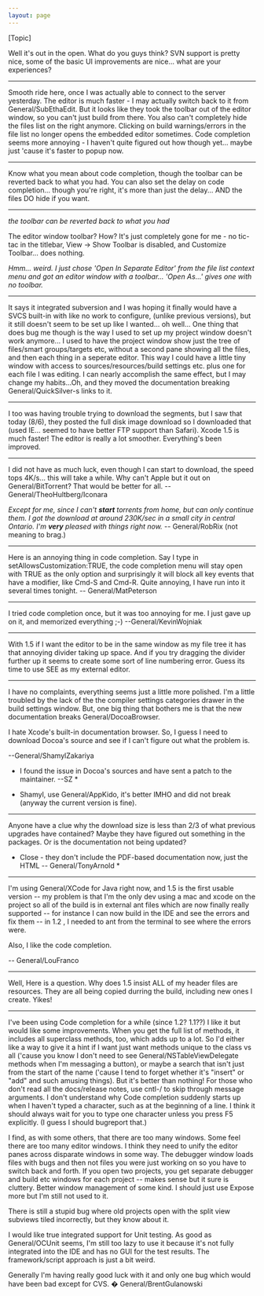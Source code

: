 ```yaml
---
layout: page
---
```




[Topic]

Well it's out in the open.  What do you guys think?  SVN support is pretty nice, some of the basic UI improvements are nice... what are your experiences?

----

Smooth ride here, once I was actually able to connect to the server yesterday. The editor is much faster - I may actually switch back to it from General/SubEthaEdit. But it looks like they took the toolbar out of the editor window, so you can't just build from there. You also can't completely hide the files list on the right anymore. Clicking on build warnings/errors in the file list no longer opens the embedded editor sometimes. Code completion seems more annoying - I haven't quite figured out how though yet... maybe just 'cause it's faster to popup now.

----
Know what you mean about code completion, though the toolbar can be reverted back to what you had.  You can also set the delay on code completion... though you're right, it's more than just the delay... AND the files DO hide if you want.

----

*the toolbar can be reverted back to what you had*

The editor window toolbar? How? It's just completely gone for me - no tic-tac in the titlebar, View -> Show Toolbar is disabled, and Customize Toolbar... does nothing.

*Hmm... weird. I just chose 'Open In Separate Editor' from the file list context menu and got an editor window with a toolbar... 'Open As...' gives one with no toolbar.*

----

It says it integrated subversion and I was hoping it finally would have a SVCS built-in with like no work to configure, (unlike previous versions), but it still doesn't seem to be set up like I wanted... oh well... One thing that does bug me though is the way I used to set up my project window doesn't work anymore... I used to have the project window show just the tree of files/smart groups/targets etc, without a second pane showing all the files, and then each thing in a seperate editor.  This way I could  have a little tiny window with access to sources/resources/build settings etc. plus one for each file I was editing.  I can nearly accomplish the same effect, but I may change my habits...Oh, and they moved the documentation breaking General/QuickSilver-s links to it.

----

I too was having trouble trying to download the segments, but I saw that today (8/6), they posted the full disk image download so I downloaded that (used IE... seemed to have better FTP support than Safari). Xcode 1.5 is much faster! The editor is really a lot smoother. Everything's been improved.

----

I did not have as much luck, even though I can start to download, the speed tops 4K/s... this will take a while. Why can't Apple but it out on General/BitTorrent? That would be better for all. --General/TheoHultberg/Iconara

*Except for me, since I can't **start** torrents from home, but can only continue them. I got the download at around 230K/sec in a small city in central Ontario. I'm **very** pleased with things right now.* -- General/RobRix (not meaning to brag.)

----

Here is an annoying thing in code completion. Say I type in setAllowsCustomization:TRUE, the code completion menu will stay open with TRUE as the only option and surprisingly it will block all key events that have a modifier, like Cmd-S and Cmd-R. Quite annoying, I have run into it several times tonight. -- General/MatPeterson

----

I tried code completion once, but it was too annoying for me. I just gave up on it, and memorized everything ;-) --General/KevinWojniak

----

With 1.5 if I want the editor to be in the same window as my file tree it has that annoying divider taking up space.  And if you try dragging the divider further up it seems to create some sort of line numbering error.  Guess its time to use SEE as my external editor.

----

I have no complaints, everything seems just a little more polished. I'm a little troubled by the lack of the the compiler settings categories drawer in the build settings window. But, one big thing that bothers me is that the new documentation breaks General/DocoaBrowser. 

I hate Xcode's built-in documentation browser. So, I guess I need to download Docoa's source and see if I can't figure out what the problem is.

--General/ShamylZakariya

* I found the issue in Docoa's sources and have sent a patch to the maintainer. --SZ *

 - Shamyl, use General/AppKido, it's better IMHO and did not break (anyway the current version is fine).

----

Anyone have a clue why the download size is less than 2/3 of what previous upgrades have contained? Maybe they have figured out something
in the packages. Or is the documentation not being updated?

* Close - they don't include the PDF-based documentation now, just the HTML -- General/TonyArnold *


----

I'm using General/XCode for Java right now, and 1.5 is the first usable version -- my problem is that I'm the only dev using a mac and xcode on the project so all of the build is in external ant files which are now finally really supported -- for instance I can now build in the IDE and see the errors and fix them -- in 1.2 , I needed to ant from the terminal to see where the errors were.

Also, I like the code completion.

-- General/LouFranco

----

Well, Here is a question. Why does 1.5 insist ALL of my header files are resources. They are all being copied durring the build, including new ones I create. Yikes!

----

I've been using Code completion for a while (since 1.2? 1.1??) I like it but would like some improvements. When you get the full list of methods, it includes all superclass methods, too, which adds up to a lot. So I'd either like a way to give it a hint if I want just want methods unique to the class vs all ('cause you know I don't need to see General/NSTableViewDelegate methods when I'm messaging a button), or maybe a search that isn't just from the start of the name ('cause I tend to forget whether it's "insert" or "add" and such amusing things). But it's better than nothing! For those who don't read all the docs/release notes, use cntl-/ to skip through message arguments. I don't understand why Code completion suddenly starts up when I haven't typed a character, such as at the beginning of a line. I think it should always wait for you to type one character unless you press F5 explicitly. (I guess I should bugreport that.)

I find, as with some others, that there are too many windows. Some feel there are too many editor windows. I think they need to unify the editor panes across disparate windows in some way. The debugger window loads files with bugs and then not files you were just working on so you have to switch back and forth. If you open two projects, you get separate debugger and build etc windows for each project -- makes sense but it sure is cluttery. Better window management of some kind. I should just use Expose more but I'm still not used to it.

There is still a stupid bug where old projects open with the split view subviews tiled incorrectly, but they know about it.

I would like true integrated support for Unit testing. As good as General/OCUnit seems, I'm still too lazy to use it because it's not fully integrated into the IDE and has no GUI for the test results. The framework/script approach is just a bit weird.

Generally I'm having really good luck with it and only one bug which would have been bad except for CVS. � General/BrentGulanowski